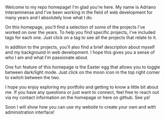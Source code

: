 Welcome to my repo homepage! I'm glad you're here. My name is Adriano Interaminense and I've been working in the field of web development for many years and I absolutely love what I do.

On this homepage, you'll find a selection of some of the projects I've worked on over the years. To help you find specific projects, I've included tags for each one. Just click on a tag to see all the projects that relate to it.

In addition to the projects, you'll also find a brief description about myself and my background in web development. I hope this gives you a sense of who I am and what I'm passionate about.

One fun feature of this homepage is the Easter egg that allows you to toggle between dark/light mode. Just click on the moon icon in the top right corner to switch between the two.

I hope you enjoy exploring my portfolio and getting to know a little bit about me. If you have any questions or just want to connect, feel free to reach out via my contact information on the homepage or here on github. See ya!

Soon I will show how you can use my website to create your own and with administration interface!
